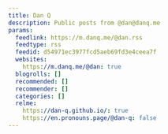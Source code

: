 ```yaml
---
title: Dan Q
description: Public posts from @dan@danq.me
params:
  feedlink: https://m.danq.me/@dan.rss
  feedtype: rss
  feedid: d54971ec3977fcd5aeb69fd3e4ceea7f
  websites:
    https://m.danq.me/@dan: true
  blogrolls: []
  recommended: []
  recommender: []
  categories: []
  relme:
    https://dan-q.github.io/: true
    https://en.pronouns.page/@dan-q: false
---
```

